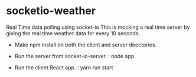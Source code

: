 # socketio-weather
Real Time data polling using socket-io
This is mocking a real time server by giving the real time weather data for every 10 seconds. 

* Make npm install on both the client and server directories.

* Run the server from socket-io-server. : node app

* Run the client React app. : yarn run start
